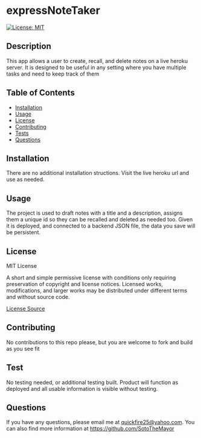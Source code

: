 # expressNoteTaker

[![License: MIT](https://img.shields.io/badge/License-MIT-yellow.svg)](https://choosealicense.com/licenses/mit/)


## Description
This app allows a user to create, recall, and delete notes on a live heroku server.  It is designed to be useful in any setting where you have multiple tasks and need to keep track of them

## Table of Contents
* [Installation](#installation)
* [Usage](#usage)
* [License](#license)
* [Contributing](#contributing)
* [Tests](#tests)
* [Questions](#questions)


## Installation
There are no additional installation structions.  Visit the live heroku url and use as needed.


## Usage
The project is used to draft notes with a title and a description, assigns them a unique id so they can be recalled and deleted as needed too.  Given it is deployed, and connected to a backend JSON file, the data you save will be persistent.


## License

MIT License

A short and simple permissive license with conditions only requiring preservation of copyright and license notices. 
Licensed works, modifications, and larger works may be distributed under different terms and without source code.

[License Source](https://choosealicense.com/licenses/)
    


## Contributing
No contributions to this repo please, but you are welcome to fork and build as you see fit


## Test
No testing needed, or additional testing built.  Product will function as deployed and all usable information is visible without testing.


## Questions
If you have any questions, please email me at quickfire25@yahoo.com.
You can also find more information at https://github.com/SotoTheMayor

